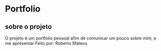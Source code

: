 # Portfolio 
## sobre o projeto
O projeto é um portfolio pessoal afim de comunicar um pouco sobre mim, e me apresentar
Feito por: Roberto Mateus 
